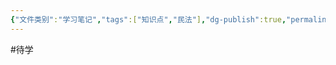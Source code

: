 ```yaml
---
{"文件类别":"学习笔记","tags":["知识点","民法"],"dg-publish":true,"permalink":"/学习笔记studyup/知识点cheese/抵销权/","dgPassFrontmatter":true,"created":"2024-10-17T08:22:51.428+08:00","updated":"2024-10-23T12:13:04.147+08:00"}
---
```


#待学